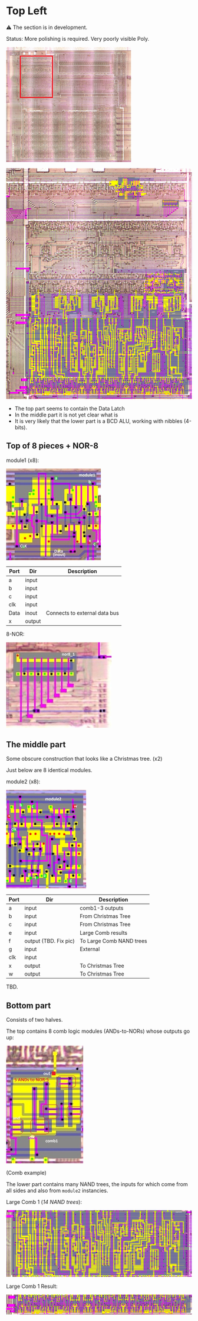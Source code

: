 # Top Left

:warning: The section is in development.

Status: More polishing is required. Very poorly visible Poly.

![locator_topleft](/imgstore/locator_topleft.png)

![topleft](/imgstore/topleft.jpg)

- The top part seems to contain the Data Latch
- In the middle part it is not yet clear what is
- It is very likely that the lower part is a BCD ALU, working with nibbles (4-bits).

## Top of 8 pieces + NOR-8

module1 (x8):

![module1](/imgstore/module1.jpg)

|Port|Dir|Description|
|---|---|---|
|a|input| |
|b|input| |
|c|input| |
|clk|input| |
|Data|inout|Connects to external data bus|
|x|output| |

8-NOR:

![nor8_1](/imgstore/nor8_1.jpg)

## The middle part

Some obscure construction that looks like a Christmas tree. (x2)

Just below are 8 identical modules.

module2 (x8):

![module2](/imgstore/module2.jpg)

|Port|Dir|Description|
|---|---|---|
|a|input|comb1-3 outputs|
|b|input|From Christmas Tree|
|c|input|From Christmas Tree|
|e|input|Large Comb results|
|f|output (TBD. Fix pic)|To Large Comb NAND trees|
|g|input|External|
|clk|input| |
|x|output|To Christmas Tree|
|w|output|To Christmas Tree|

TBD.

## Bottom part

Consists of two halves.

The top contains 8 comb logic modules (ANDs-to-NORs) whose outputs go up:

![comb1](/imgstore/comb1.jpg)

(Comb example)

The lower part contains many NAND trees, the inputs for which come from all sides and also from `module2` instancies.

Large Comb 1 (_14 NAND trees_):

![LargeComb1](/imgstore/LargeComb1.jpg)

Large Comb 1 Result:

![LargeComb1_Res](/imgstore/LargeComb1_Res.jpg)
